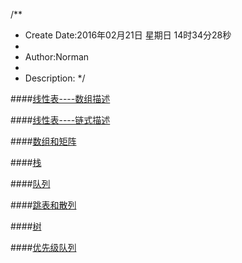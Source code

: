 /**
* Create Date:2016年02月21日 星期日 14时34分28秒
* 
* Author:Norman
* 
* Description: 
*/

####[线性表----数组描述](./Vector/)

####[线性表----链式描述](./List/)

####[数组和矩阵](./Matrix/)

####[栈](./Stack/)

####[队列](./Queue/)

####[跳表和散列](./Skiplist_Hash/)

####[树](./Tree)

####[优先级队列](./Priority_queue/)
